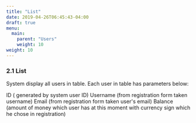 ```yaml
---
title: "List"
date: 2019-04-26T06:45:43-04:00
draft: true
menu:
  main:
    parent: "Users"
    weight: 10
weight: 10
---
```


### 2.1 List

System display all users in table. Each user in table has parameters below:

ID ( generated by system user ID)
Username (from registration form taken username)
Email (from registration form taken user's email)
Balance (amount of money which user has at this moment with currency sign which he chose in registration)

